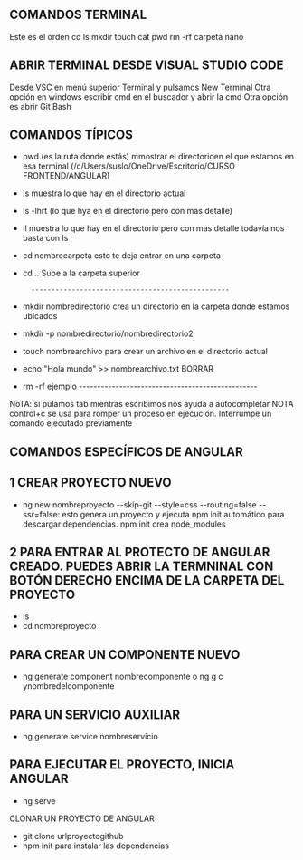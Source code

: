 ## COMANDOS TERMINAL
Este es el orden
cd
ls
mkdir
touch
cat
pwd
rm -rf carpeta
nano


## ABRIR TERMINAL DESDE VISUAL STUDIO CODE
Desde VSC en menú superior Terminal y pulsamos New Terminal
Otra opción en windows escribir cmd en el buscador y abrir la cmd
Otra opción es abrir Git Bash

## COMANDOS TÍPICOS
* pwd (es la ruta donde estás) mmostrar el directorioen el que estamos en esa terminal
    (/c/Users/suslo/OneDrive/Escritorio/CURSO FRONTEND/ANGULAR)
* ls muestra lo que hay en el directorio actual
* ls -lhrt (lo que hya en el directorio pero con mas detalle)
* ll muestra lo que hay en el directorio pero con mas detalle todavía
  nos basta con ls
* cd nombrecarpeta esto te deja entrar en una carpeta
* cd .. Sube a la carpeta superior

        -------------------------------------------------
* mkdir nombredirectorio crea un directorio en la carpeta donde estamos ubicados
* mkdir -p nombredirectorio/nombredirectorio2
* touch nombrearchivo para crear un archivo en el directorio actual
* echo "Hola mundo" >> nombrearchivo.txt
BORRAR
* rm -rf ejemplo
        -------------------------------------------------

NoTA: si pulamos tab mientras escribimos nos ayuda a autocompletar
NOTA control+c se usa para romper un proceso en ejecución. Interrumpe un comando ejecutado previamente

## COMANDOS ESPECÍFICOS DE ANGULAR
## 1 CREAR PROYECTO NUEVO
  * ng new nombreproyecto --skip-git --style=css --routing=false --ssr=false: esto genera un proyecto y ejecuta npm init automático para descargar dependencias. 
  npm init crea node_modules
## 2 PARA ENTRAR AL PROTECTO DE ANGULAR CREADO. PUEDES ABRIR LA TERMNINAL CON BOTÓN DERECHO ENCIMA DE LA CARPETA DEL PROYECTO
  * ls
  * cd nombreproyecto
## PARA CREAR UN COMPONENTE NUEVO
  * ng generate component nombrecomponente o ng g c ynombredelcomponente
## PARA UN SERVICIO AUXILIAR
  * ng generate service nombreservicio
## PARA EJECUTAR EL PROYECTO, INICIA ANGULAR
  * ng serve

CLONAR UN PROYECTO DE ANGULAR
* git clone urlproyectogithub
* npm init para instalar las dependencias




